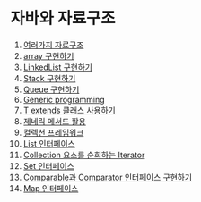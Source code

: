 # 자바와 자료구조

01. [여러가지 자료구조]()
02. [array 구현하기]()
03. [LinkedList 구현하기]()
04. [Stack 구현하기]()
05. [Queue 구현하기]()
06. [Generic programming]()
07. [T extends 클래스 사용하기]()
08. [제네릭 메서드 활용]()
09. [컬렉션 프레임워크]()
10. [List 인터페이스]()
11. [Collection 요소를 순회하는 Iterator]()
12. [Set 인터페이스]()
13. [Comparable과 Comparator 인터페이스 구현하기]()
14. [Map 인터페이스]()
